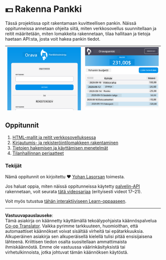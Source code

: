 <!--
CO_OP_TRANSLATOR_METADATA:
{
  "original_hash": "830359535306594b448db6575ce5cdee",
  "translation_date": "2025-08-27T20:54:43+00:00",
  "source_file": "7-bank-project/README.md",
  "language_code": "fi"
}
-->
# :dollar: Rakenna Pankki

Tässä projektissa opit rakentamaan kuvitteellisen pankin. Näissä oppitunneissa annetaan ohjeita siitä, miten verkkosovellus suunnitellaan ja reitit määritetään, miten lomakkeita rakennetaan, tilaa hallitaan ja tietoja haetaan API:sta, josta voit hakea pankin tiedot.

| ![Screen1](../../../translated_images/screen1.baccbba0f1f93364672eb250d2fbd21574bb1caf79a2155022dc098a741cbdfe.fi.png) | ![Screen2](../../../translated_images/screen2.123c82a831a1d14ab2061994be2fa5de9cec1ce651047217d326d4773a6348e4.fi.png) |
|--------------------------------|--------------------------------|

## Oppitunnit

1. [HTML-mallit ja reitit verkkosovelluksessa](1-template-route/README.md)
2. [Kirjautumis- ja rekisteröintilomakkeen rakentaminen](2-forms/README.md)
3. [Tietojen hakemisen ja käyttämisen menetelmät](3-data/README.md)
4. [Tilanhallinnan periaatteet](4-state-management/README.md)

### Tekijät

Nämä oppitunnit on kirjoitettu :hearts: [Yohan Lasorsan](https://twitter.com/sinedied) toimesta.

Jos haluat oppia, miten näissä oppitunneissa käytetty [palvelin-API](/7-bank-project/api/README.md) rakennetaan, voit seurata [tätä videosarjaa](https://aka.ms/NodeBeginner) (erityisesti videot 17–21).

Voit myös tutustua [tähän interaktiiviseen Learn-oppaaseen](https://aka.ms/learn/express-api).

---

**Vastuuvapauslauseke**:  
Tämä asiakirja on käännetty käyttämällä tekoälypohjaista käännöspalvelua [Co-op Translator](https://github.com/Azure/co-op-translator). Vaikka pyrimme tarkkuuteen, huomioithan, että automaattiset käännökset voivat sisältää virheitä tai epätarkkuuksia. Alkuperäinen asiakirja sen alkuperäisellä kielellä tulisi pitää ensisijaisena lähteenä. Kriittisen tiedon osalta suositellaan ammattimaista ihmiskäännöstä. Emme ole vastuussa väärinkäsityksistä tai virhetulkinnoista, jotka johtuvat tämän käännöksen käytöstä.